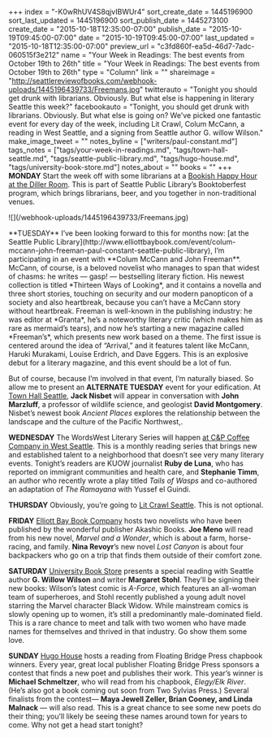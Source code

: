 +++
index = "-K0wRhUV4S8qjvIBWUr4"
sort_create_date = 1445196900
sort_last_updated = 1445196900
sort_publish_date = 1445273100
create_date = "2015-10-18T12:35:00-07:00"
publish_date = "2015-10-19T09:45:00-07:00"
date = "2015-10-19T09:45:00-07:00"
last_updated = "2015-10-18T12:35:00-07:00"
preview_url = "c3fd860f-ea5d-46d7-7adc-060515f3e212"
name = "Your Week in Readings: The best events from October 19th to 26th"
title = "Your Week in Readings: The best events from October 19th to 26th"
type = "Column"
link = ""
shareimage = "http://seattlereviewofbooks.com/webhook-uploads/1445196439733/Freemans.jpg"
twitterauto = "Tonight you should get drunk with librarians. Obviously. But what else is happening in literary Seattle this week?"
facebookauto = "Tonight, you should get drunk with librarians. Obviously. But what else is going on? We've picked one fantastic event for every day of the week, including Lit Crawl, Colum McCann, a reading in West Seattle, and a signing from Seattle author G. willow Wilson."
make_image_tweet = ""
notes_byline = ["writers/paul-constant.md"]
tags_notes = ["tags/your-week-in-readings.md", "tags/town-hall-seattle.md", "tags/seattle-public-library.md", "tags/hugo-house.md", "tags/university-book-store.md"]
notes_about = ""
books = ""
+++
**MONDAY** Start the week off with some librarians at a [Bookish Happy Hour at the Diller Room](https://www.facebook.com/events/1501246780167954/). This is part of Seattle Public Library’s Booktoberfest program, which brings librarians, beer, and you together in non-traditional venues.

<p class="image-left">![](/webhook-uploads/1445196439733/Freemans.jpg)</p>**TUESDAY** I’ve been looking forward to this for months now: [at the Seattle Public Library](http://www.elliottbaybook.com/event/colum-mccann-john-freeman-paul-constant-seattle-public-library), I’m participating in an event with **Colum McCann and John Freeman**. McCann, of course, is a beloved novelist who manages to span that widest of chasms: he writes — gasp! — bestselling literary fiction. His newest collection is titled *Thirteen Ways of Looking*, and it contains a novella and three short stories, touching on security and our modern panopticon of a society and also heartbreak, because you can’t have a McCann story without heartbreak. Freeman is well-known in the publishing industry: he was editor at *Granta*, he’s a noteworthy literary critic (which makes him as rare as mermaid’s tears), and now he’s starting a new magazine called *Freeman’s*, which presents new work based on a theme. The first issue is centered around the idea of “Arrival,” and it features talent like McCann, Haruki Murakami, Louise Erdrich, and Dave Eggers. This is an explosive debut for a literary magazine, and this event should be a lot of fun.

But of course, because I’m involved in that event, I’m naturally biased. So allow me to present an **ALTERNATE TUESDAY** event for your edification. At [Town Hall Seattle](http://www2.bookstore.washington.edu/_events/events_cal.taf?evmonth=10&evyear=2015&eventid=2015062217553100&pre=20151012&pst=20151028), **Jack Nisbet** will appear in conversation with **John Marzluff**, a professor of wildlife science, and geologist **David Montgomery**. Nisbet’s newest book *Ancient Places* explores the relationship between the landscape and the culture of the Pacific Northwest,.

**WEDNESDAY** The WordsWest Literary Series will happen [at C&P Coffee Company in West Seattle](http://wordswestliterary.weebly.com/). This is a monthly reading series that brings new and established talent to a neighborhood that doesn’t see very many literary events. Tonight’s readers are KUOW journalist **Ruby de Luna**, who has reported on immigrant communities and health care, and **Stephanie Timm**, an author who recently wrote a play titled *Tails of Wasps* and co-authored an adaptation of *The Ramayana* with Yussef el Guindi.

**THURSDAY** Obviously, you’re going to [Lit Crawl Seattle](http://litcrawl.org/seattle/). This is not optional.

**FRIDAY** [Elliott Bay Book Company](http://www.elliottbaybook.com/event/joe-meno-nina-revoyr) hosts two novelists who have been published by the wonderful publisher Akashic Books. **Joe Meno** will read from his new novel, *Marvel and a Wonder*, which is about a farm, horse-racing, and family. **Nina Revoyr**’s new novel  *Lost Canyon* is about four backpackers who go on a trip that finds them outside of their comfort zone.

**SATURDAY** [University Book Store](http://www2.bookstore.washington.edu/_events/events_cal.taf?evmonth=10&evyear=2015&eventid=2015091813464500) presents a special reading with Seattle author **G. Willow Wilson** and writer **Margaret Stohl**. They’ll be signing their new books: Wilson’s latest comic is  *A-Force*, which features an all-woman team of superheroes, and  Stohl recently published a young adult novel starring the Marvel character Black Widow. While mainstream comics is slowly opening up to women, it’s still a predominantly male-dominated field. This is a rare chance to meet and talk with two women who have made names for themselves and thrived in that industry. Go show them some love.

**SUNDAY** [Hugo House](http://hugohouse.org/event/floating-bridge-press-chapbook-winners/) hosts a reading from Floating Bridge Press chapbook winners. Every year, great local publisher Floating Bridge Press sponsors a contest that finds a new poet and publishes their work. This year’s winner is **Michael Schmeltzer**, who will read from his chapbook,  *Elegy/Elk River*. (He’s also got a book coming out soon from Two Sylvias Press.)  Several finalists from the contest— **Maya Jewell Zeller, Brian Cooney, and Linda Malnack** — will also read. This is a great chance to see some new poets do their thing; you’ll likely be seeing these names around town for years to come. Why not get a head start tonight?
